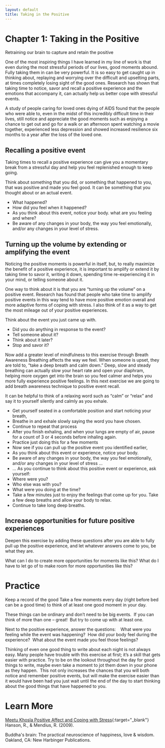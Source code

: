 ```yaml
---
layout: default
title: Taking in the Positive
---
```

# Chapter 1: Taking in the Positive 
Retraining our brain to capture and retain the positive 

One of the most inspiring things I have learned in my line of work is that even during the most stressful periods of our lives, good moments abound. Fully taking them in can be very powerful.  It is so easy to get caught up in thinking about, replaying and worrying over the difficult and upsetting parts, at times completely losing sight of the good ones. Research has shown that taking time to notice, savor and recall a positive experience and the emotions that accompany it, can actually help us better cope with stressful events.

A study of people caring for loved ones dying of AIDS found that the people who were able to, even in the midst of this incredibly difficult time in their lives, still notice and appreciate the good moments such as enjoying a chance to get out and go for a walk or an afternoon spent watching a movie together, experienced less depression and showed increased resilience six months to a year after the loss of the loved one.  

## Recalling a positive event 
Taking times to recall a positive experience can give you a momentary break from a stressful day and help you feel replenished enough to keep going.

Think about something that you did, or something that happened to you, that was positive and made you feel good.  It can be something that you thought about or an actual event. 

- What happened?
- How did you feel when it happened?
- As you think about this event, notice your body. what are you feeling and where?  
- Be aware of any changes in your body, the way you feel emotionally, and/or any changes in your level of stress.  

## Turning up the volume by extending or amplifying the event 
Noticing the positive moments is powerful in itself, but, to really maximize the benefit of a positive experience, it is important to amplify or extend it by taking time to savor it, writing it down, spending time re-experiencing it in your mind, or telling someone about it.

One way to think about it is that you are “turning up the volume” on a positive event. Research has found that people who take time to amplify positive events in this way tend to have more positive emotion overall and more adaptive forms of coping with stress. I also think of it as a way to get the most mileage out of your positive experiences.

Think about the event you just came up with.  

- Did you do anything in response to the event?  
- Tell someone about it? 
- Think about it later? 
- Stop and savor it?

Now add a greater level of mindfulness to this exercise through Breath Awareness
Breathing affects the way we feel. When someone is upset, they are told to, “take a deep breath and calm down.” Deep, slow and steady breathing can actually slow your heart rate and open your diaphram, helping more oxygen get into the brain so you feel calmer and helps you more fully experience positive feelings. In this next exercise we are going to add breath awareness technique to positive event recall. 

It can be helpful to think of a relaxing word such as “calm” or “relax” and say it to yourself silently and calmly as you exhale. 

- Get yourself seated in a comfortable position and start noticing your breath,
- Breathe in and exhale slowly saying the word you have chosen. 
- Continue to repeat that process 
- After you finish exhaling, and when your lungs are empty of air, pause for a count of 3 or 4 seconds before inhaling again. 
- Practice just doing this for a few moments 
- Now see if you can pull up the positive event you identified earlier, 
- As you think about this event or experience, notice your body. 
- Be aware of any changes in your body, the way you feel emotionally, and/or any changes in your level of stress &hellip;
- &hellip; As you continue to think about this positive event or experience, ask yourself: 
- Where were you? 
- Who else was with you?
- What were you doing at the time?  
- Take a few minutes just to enjoy the feelings that come up for you.  Take a few deep breaths and allow your body to relax.
- Continue to take long deep breaths.

## Increase opportunities for future positive experiences 
Deepen this exercise by adding these questions after you are able to fully pull up the positive experience, and let whatever answers come to you, be what they are.

What can I do to create more opportunities for moments like this?
What do I have to let go of to make room for more opportunities like this? 


# Practice 

Keep a record of the good
Take a few moments every day (right before bed can be a good time) to think of at least one good moment in your day. 

These things can be ordinary and don’t need to be big events.  If you can think of more than one – great!  But try to come up with at least one.

Next to the positive experience,  answer the questions:   
What were you feeling while the event was happening? 
How did your body feel during the experience?  
What about the event made you feel those feelings? 

Thinking of even one good thing to write about each night is not always easy. Many people have trouble with this exercise at first; it’s a skill that gets easier with practice. Try to be on the lookout throughout the day for good things to write, maybe even take a moment to jot them down in your phone as they happen.  This not only increases the chances that you will both notice and remember positive events, but will make the exercise easier than it would have been had you just wait until the end of the day to start thinking about the good things that have happened to you.

# Learn More
[Meetu Khosla Positive Affect and Coping with Stress](http://medind.nic.in/jak/t06/i1/jakt06i1p185.pdf){:target="_blank"}
Hanson, R., & Mendius, R. (2009). 

Buddha's brain: The practical neuroscience of happiness, love & wisdom. Oakland, CA: New Harbinger Publications. 

